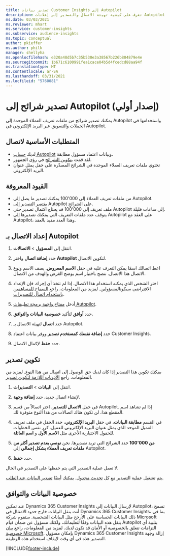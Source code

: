 ```yaml
---
title: تصدير بيانات Customer Insights إلى Autopilot
description: تعرف على كيفية تهيئة الاتصال والتصدير إلى إعلانات Autopilot.
ms.date: 03/03/2021
ms.reviewer: mhart
ms.service: customer-insights
ms.subservice: audience-insights
ms.topic: conceptual
author: pkieffer
ms.author: philk
manager: shellyha
ms.openlocfilehash: e320a48d5b7c35b530e3a38567b226b804879e4e
ms.sourcegitcommit: 1b671c6100991fea1cace04b5d4fcedcd88aa94f
ms.translationtype: HT
ms.contentlocale: ar-SA
ms.lasthandoff: 03/31/2021
ms.locfileid: "5760081"
---
```

# <a name="export-segments-to-autopilot-preview"></a>تصدير شرائح إلى Autopilot (إصدار أولي)

يمكنك تصدير شرائح من ملفات تعريف العملاء الموحدة‬ إلى Autopilot واستخدامها في الحملات والتسويق عبر البريد الإلكتروني في Autopilot. 

## <a name="prerequisites-for-a-connection"></a>المتطلبات الأساسية لاتصال

-   لديك [حساب Autopilot](https://www.autopilothq.com/) وبيانات اعتماد مسؤول مطابقة.
-   لقد قمت [بتكوين الشرائح](segments.md) في رؤى الجمهور.
-   تحتوي ملفات تعريف العملاء الموحدة في الشرائح المصدّرة على حقل يمثل عنوان البريد الإلكتروني.

## <a name="known-limitations"></a>القيود المعروفة

- يمكنك تصدير ما يصل إلى ‎100'000 من ملفات تعريف العملاء إلى Autopilot.
- يقتصر التصدير إلى Autopilot على الشرائح.
- قد يحتاج اكتمال تصدير حتى ‎100'000 ملف تعريف إلى Autopilot إلى ساعات قليلة. 
- يتوقف عدد ملفات التعريف التي يمكنك تصديرها إلى Autopilot على العقد مع Autopilot، وهذا العدد مقيد بالعقد.

## <a name="set-up-connection-to-autopilot"></a>إعداد الاتصال بـ Autopilot

1. انتقل إلى **المسؤول** > **الاتصالات**.

1. حدد **إضافة اتصال** واختر **Autopilot** لتكوين الاتصال.

1. اعط اتصالك اسمًا يمكن التعرف عليه في حقل **الاسم المعروض**. يصف الاسم ونوع الاتصال هذا الاتصال. ننصح باختيار اسم يوضح الغرض والهدف من الاتصال.

1. اختر الشخص الذي يمكنه استخدام هذا الاتصال. إذا لم تتخذ أي إجراء، فإن الإعداد الافتراضي سيكونالمسؤولين. لمزيد من المعلومات، راجع [السماح للمساهمين باستخدام اتصال للتصديرات](connections.md#allow-contributors-to-use-a-connection-for-exports).

3. أدخل [مفتاح واجهة برمجة تطبيقات Autopilot](https://autopilot.docs.apiary.io/#).

1. حدد **أوافق** لتأكيد **خصوصية البيانات والتوافق‬**.

1. حدد **اتصال** لتهيئة الاتصال بـ Autopilot.

1. حدد **إضافة نفسك كمستخدم تصدير** ووفر بيانات اعتماد Customer Insights.

1. حدد **حفظ** لإكمال الاتصال.

## <a name="configure-an-export"></a>تكوين تصدير

يمكنك تكوين هذا التصدير إذا كان لديك حق الوصول إلى اتصال من هذا النوع. لمزيد من المعلومات، راجع [الأذونات اللازمة لتكوين تصدير](export-destinations.md#set-up-a-new-export).

1. انتقل إلى **البيانات** > **التصديرات**.

1. لإنشاء اتصال جديد، حدد **إضافة وجهة**.

1. في حقل **الاتصال للتصدير**، اختر اتصالاً من قسم Autopilot. إذا لم تشاهد اسم المقطع هذا، لن تكون هناك اتصالات من هذا النوع متوفرة لك.

3. في القسم **مطابقة البيانات**، في حقل **البريد الإلكتروني**، حدد الحقل في ملف تعريف العميل الموحد الذي يمثل عنوان البريد الإلكتروني للعميل. كرر نفس الخطوات للحقول الاختيارية الأخرى مثل **الاسم الأول** و **اسم العائلة**.

1. حدد الشرائح التي تريد تصديرها. نحن **نوصي بعدم تصدير أكثر من ‎100'000 من ملفات تعريف العملاء بشكل إجمالي** إلى Autopilot. 

1. حدد **حفظ**.

لا تعمل عملية التصدير التي يتم حفظها على التصدير في الحال.

يتم تشغيل عملية التصدير مع كل [تحديث مجدول](system.md#schedule-tab). يمكنك أيضًا [تصدير البيانات عند الطلب](export-destinations.md#run-exports-on-demand). 

## <a name="data-privacy-and-compliance"></a>خصوصية البيانات والتوافق

عند تمكين Dynamics 365 Customer Insights لإرسال البيانات إلى Autopilot، تسمح أنت بنقل البيانات خارج حدود الامتثال في Dynamics 365 Customer Insights، بما في ذلك البيانات الحساسة على الأرجح مثل البيانات الشخصية. ستقوم شركة Microsoft بنقل هذه البيانات وفقًا لتعليماتك، ولكنك مسؤول عن ضمان قيام Autopilot بتلبية أي التزامات تتعلق بالخصوصية أو الأمان قد تكون لديك. لمزيد من المعلومات، راجع [بيان خصوصية Microsoft](https://go.microsoft.com/fwlink/?linkid=396732).
بإمكان مسؤول Dynamics 365 Customer Insights إزالة وجهة التصدير هذه في أي وقت لإيقاف استخدام هذه الوظيفة.


[!INCLUDE[footer-include](../includes/footer-banner.md)]
